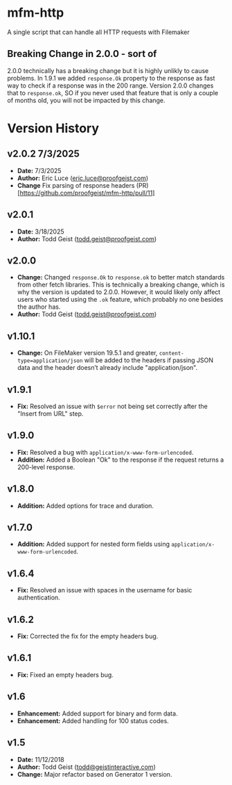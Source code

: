 # mfm-http

A single script that can handle all HTTP requests with Filemaker

## Breaking Change in 2.0.0 - sort of

2.0.0 technically has a breaking change but it is highly unlikly to cause problems.
In 1.9.1 we added `response.Ok` property to the response as fast way to check if a response was in the 200 range. Version 2.0.0 changes that to `response.ok`, SO if you never used that feature that is only a couple of months old, you will not be impacted by this change.

# Version History

## v2.0.2 7/3/2025
- **Date:** 7/3/2025
- **Author:** Eric Luce (eric.luce@proofgeist.com)
- **Change** Fix parsing of response headers (PR)[https://github.com/proofgeist/mfm-http/pull/11]

## v2.0.1
- **Date:** 3/18/2025
- **Author:** Todd Geist (todd.geist@proofgeist.com)

## v2.0.0
- **Change:** Changed `response.Ok` to `response.ok` to better match standards from other fetch libraries. This is technically a breaking change, which is why the version is updated to 2.0.0. However, it would likely only affect users who started using the `.ok` feature, which probably no one besides the author has.
- **Author:** Todd Geist (todd.geist@proofgeist.com)

## v1.10.1
- **Change:** On FileMaker version 19.5.1 and greater, `content-type=application/json` will be added to the headers if passing JSON data and the header doesn’t already include "application/json".

## v1.9.1
- **Fix:** Resolved an issue with `$error` not being set correctly after the "Insert from URL" step.

## v1.9.0
- **Fix:** Resolved a bug with `application/x-www-form-urlencoded`.
- **Addition:** Added a Boolean "Ok" to the response if the request returns a 200-level response.

## v1.8.0
- **Addition:** Added options for trace and duration.

## v1.7.0
- **Addition:** Added support for nested form fields using `application/x-www-form-urlencoded`.

## v1.6.4
- **Fix:** Resolved an issue with spaces in the username for basic authentication.

## v1.6.2
- **Fix:** Corrected the fix for the empty headers bug.

## v1.6.1
- **Fix:** Fixed an empty headers bug.

## v1.6
- **Enhancement:** Added support for binary and form data.
- **Enhancement:** Added handling for 100 status codes.

## v1.5
- **Date:** 11/12/2018
- **Author:** Todd Geist (todd@geistinteractive.com)
- **Change:** Major refactor based on Generator 1 version.